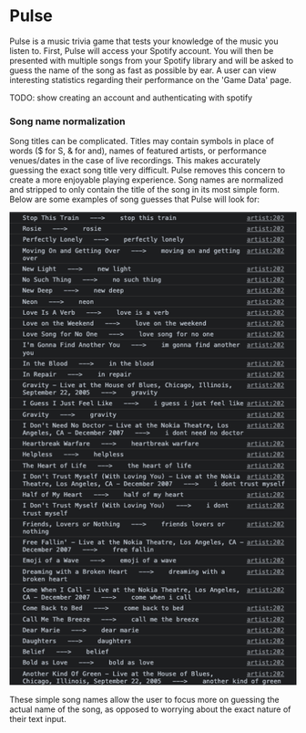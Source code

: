 # Pulse
Pulse is a music trivia game that tests your knowledge of the music you listen to. 
First, Pulse will access your Spotify account. You will then be presented with multiple songs from your Spotify library and will be asked to guess the name of the song as fast as possible by ear.
A user can view interesting statistics regarding their performance on the 'Game Data' page.


TODO: show creating an account and authenticating with spotify


### Song name normalization
Song titles can be complicated. Titles may contain symbols in place of words ($ for S, & for and), names of featured artists, or performance venues/dates in the case of live recordings.
This makes accurately guessing the exact song title very difficult.
Pulse removes this concern to create a more enjoyable playing experience.
Song names are normalized and stripped to only contain the title of the song in its most simple form. Below are some examples of song guesses that Pulse will look for:

![Normalized song names](README_pictures/normalizedNames.png)

These simple song names allow the user to focus more on guessing the actual name of the song, as opposed to worrying about the exact nature of their text input.
